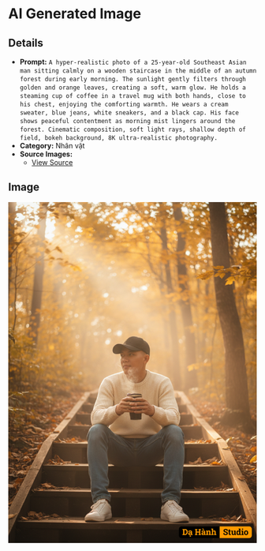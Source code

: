 # AI Generated Image

## Details
- **Prompt:** `A hyper-realistic photo of a 25-year-old Southeast Asian man sitting calmly on a wooden staircase in the middle of an autumn forest during early morning. The sunlight gently filters through golden and orange leaves, creating a soft, warm glow. He holds a steaming cup of coffee in a travel mug with both hands, close to his chest, enjoying the comforting warmth. He wears a cream sweater, blue jeans, white sneakers, and a black cap. His face shows peaceful contentment as morning mist lingers around the forest. Cinematic composition, soft light rays, shallow depth of field, bokeh background, 8K ultra-realistic photography.`
- **Category:** Nhân vật
- **Source Images:**
  - [View Source](https://raw.githubusercontent.com/lenzcomvth/ImageLibrary/main/Male.png)

## Image
![AI Generated Image](./image-2025-10-07T00-17-32-693Z-uizp6.png)